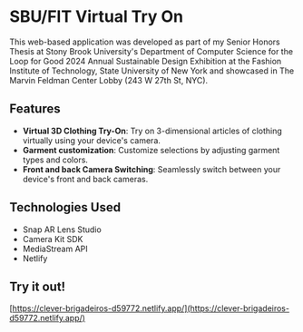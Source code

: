 # SBU/FIT Virtual Try On
This web-based application was developed as part of my Senior Honors Thesis at Stony Brook University's Department of Computer Science for the Loop for Good 2024 Annual Sustainable Design Exhibition at the Fashion Institute of Technology, State University of New York and showcased in The Marvin Feldman Center Lobby (243 W 27th St, NYC).

## Features
- **Virtual 3D Clothing Try-On**: Try on 3-dimensional articles of clothing virtually using your device's camera.
- **Garment customization**: Customize selections by adjusting garment types and colors.
- **Front and back Camera Switching**: Seamlessly switch between your device's front and back cameras.

## Technologies Used
- Snap AR Lens Studio
- Camera Kit SDK
- MediaStream API
- Netlify

## Try it out!
[https://clever-brigadeiros-d59772.netlify.app/](https://clever-brigadeiros-d59772.netlify.app/)
